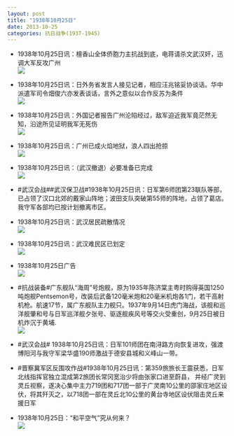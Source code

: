 ```yaml
---
layout: post
title: "1938年10月25日"
date: 2013-10-25
categories: 抗日战争(1937-1945)
---
```


<meta name="referrer" content="no-referrer" />

- 1938年10月25日讯：檀香山全体侨胞力主抗战到底，电蒋请杀文武汉奸，迅调大军反攻广州 <br/><img src="https://ww1.sinaimg.cn/large/aca367d8jw1e9xs6hd4uoj20ag0ffq52.jpg" />

- 1938年10月25日讯：日外务省发言人接见记者，相应汪兆铭妥协谈话。华中派遣军司令畑俊六亦发表谈话，言外之意似以合作反苏为条件 <br/><img src="https://ww3.sinaimg.cn/large/aca367d8jw1e9xqg04cxsj20cs14oq9k.jpg" />

- 1938年10月25日讯：外国记者报告广州沦陷经过，敌军迫近我军竟茫然无知，沿途所见证明我军无死伤 <br/><img src="https://ww1.sinaimg.cn/large/aca367d8jw1e9xoplj2u6j20cs0kjgrs.jpg" />

- 1938年10月25日讯：广州已成火焰地狱，浪人四出抢掠 <br/><img src="https://ww2.sinaimg.cn/large/aca367d8jw1e9xl8plwuuj20h30gf0wm.jpg" />

- 1938年10月25日讯：（武汉撤退）必要准备已完成 <br/><img src="https://ww2.sinaimg.cn/large/aca367d8jw1e9xhrw3fpqj20cb0kugq0.jpg" />

- #武汉会战##武汉保卫战#1938年10月25日讯：日军第6师团第23联队等部，已占领了汉口北郊的戴家山阵地；波田支队突破第55师的阵地，占领了葛店。我守军各部均已按计划撤离市区。 

- 1938年10月25日讯：武汉居民疏散情况 <br/><img src="https://ww1.sinaimg.cn/large/aca367d8jw1e9xckkdbwdj208x0kv41r.jpg" />

- 1938年10月25日讯：武汉难民区已划定 <br/><img src="https://ww1.sinaimg.cn/large/aca367d8jw1e9xau6d6yuj208a0kv778.jpg" />

- 1938年10月25日广告 <br/><img src="https://ww4.sinaimg.cn/large/aca367d8jw1e9x93qic6rj20ch0j7mza.jpg" />

- #抗战装备#广东舰队“海周”号炮舰，原为1935年陈济棠主粤时购得英国1250吨炮舰Pentsemon号，改装后武备120毫米炮和20毫米机炮各1门，若干高射机枪。航速17节，属广东舰队主力舰只。1937年9月14日虎门海战，该舰和巡洋舰肇和号与日军巡洋舰夕张号、驱逐舰疾风号等交火受重创，9月25日被日机炸沉于黄埔. <br/><img src="https://ww4.sinaimg.cn/large/aca367d8jw1e9x72urxucj20b609w0t1.jpg" />

- #武汉会战# 1938年10月25日讯：日军101师团在南浔路方向恢复进攻，强渡博阳河与我守军梁华盛190师激战于德安县城和义峰山一带。 

- #晋察冀军区反围攻作战#1938年10月25日讯：第359旅旅长王震获悉，日军北线指挥官独立混成第2旅团长常冈宽治少将由张家口进至蔚县， 并经广灵到灵丘视察，遂决心集中主力719团和717团一部于广灵南10公里的邵家庄地区设伏，将其歼灭之，以718团一部在灵丘北10公里的黄台寺地区设伏阻击灵丘来援日军 

- 1938年10月25日：“和平空气”究从何来？ <br/><img src="https://ww1.sinaimg.cn/large/aca367d8jw1e9x25zh3uvj20cs0o9wle.jpg" />

